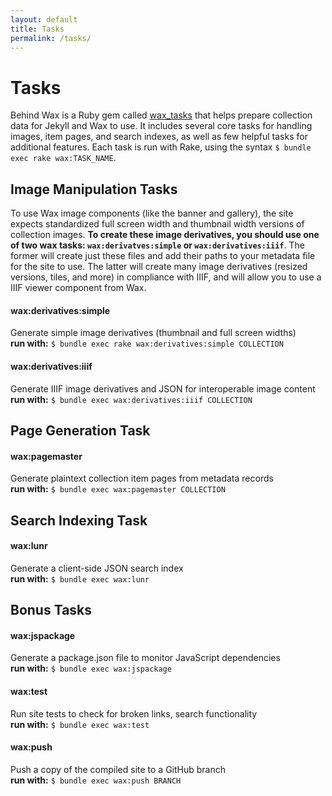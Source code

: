 ```yaml
---
layout: default
title: Tasks
permalink: /tasks/
---
```


# Tasks

Behind Wax is a Ruby gem called [wax_tasks](https://github.com/minicomp/wax_tasks) that helps prepare collection data for Jekyll and Wax to use. It includes several core tasks for handling images, item pages, and search indexes, as well as few helpful tasks for additional features.
Each task is run with Rake, using the syntax `$ bundle exec rake wax:TASK_NAME`.

## Image Manipulation Tasks

To use Wax image components (like the banner and gallery), the site expects standardized full screen width and thumbnail width versions of collection images. **To create these image derivatives, you should use one of two wax tasks: `wax:derivatves:simple` or `wax:derivatives:iiif`**. The former will create just these files and add their paths to your metadata file for the site to use. The latter will create many image derivatives (resized versions, tiles, and more) in compliance with IIIF, and will allow you to use a IIIF viewer component from Wax.

#### wax:derivatives:simple

Generate simple image derivatives (thumbnail and full screen widths)<br>**run with:** `$ bundle exec rake wax:derivatives:simple COLLECTION`

#### wax:derivatives:iiif

Generate IIIF image derivatives and JSON for interoperable image content<br>**run with:** `$ bundle exec wax:derivatives:iiif COLLECTION`


## Page Generation Task

#### wax:pagemaster

Generate plaintext collection item pages from metadata records<br>**run with:** `$ bundle exec wax:pagemaster COLLECTION`


## Search Indexing Task

#### wax:lunr

Generate a client-side JSON search index<br>**run with:** `$ bundle exec wax:lunr`


## Bonus Tasks

#### wax:jspackage

Generate a package.json file to monitor JavaScript dependencies<br>**run with:** `$ bundle exec wax:jspackage`

#### wax:test

Run site tests to check for broken links, search functionality<br>**run with:** `$ bundle exec wax:test`

#### wax:push

Push a copy of the compiled site to a GitHub branch<br>**run with:** `$ bundle exec wax:push BRANCH`
